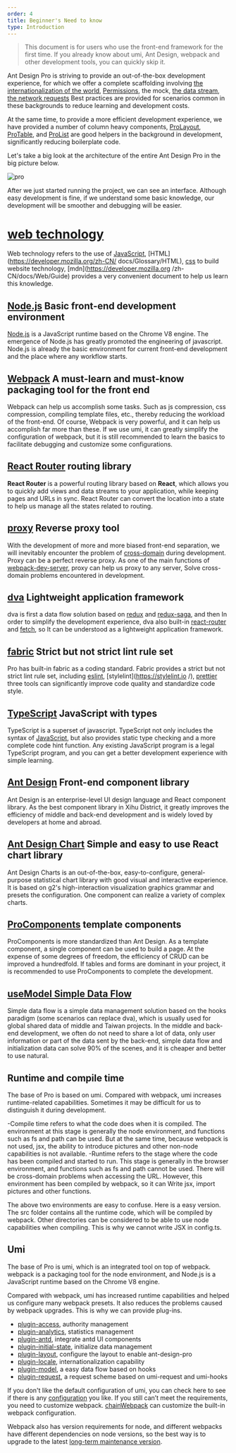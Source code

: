 ```yaml
---
order: 4
title: Beginner's Need to know
type: Introduction
---
```


> This document is for users who use the front-end framework for the first time. If you already know about umi, Ant Design, webpack and other development tools, you can quickly skip it.

Ant Design Pro is striving to provide an out-of-the-box development experience, for which we offer a complete scaffolding involving [the internationalization of the world](https://umijs.org/plugins/plugin-locale), [Permissions](https://umijs.org/plugins/plugin-access), the mock, [the data stream](https://umijs.org/plugins/plugin-model), [the network requests](https://umijs.org/plugins/plugin-request) Best practices are provided for scenarios common in these backgrounds to reduce learning and development costs.

At the same time, to provide a more efficient development experience, we have provided a number of column heavy components, [ProLayout](https://procomponents.ant.design/components/layout), [ProTable](https://procomponents.ant.design/components/table), and [ProList](<[https.ant.design](https://procomponents.ant.design/components/list)/>) are good helpers in the background in development, significantly reducing boilerplate code.

Let's take a big look at the architecture of the entire Ant Design Pro in the big picture below.

![pro](https://gw.alipayobjects.com/zos/antfincdn/AhUzrugUr%26/yuque_diagram.jpg)

After we just started running the project, we can see an interface. Although easy development is fine, if we understand some basic knowledge, our development will be smoother and debugging will be easier.

# [web technology](https://developer.mozilla.org/zh-CN/docs/Web/Reference)

Web technology refers to the use of [JavaScript](https://developer.mozilla.org/zh-CN/docs/Web/JavaScript/Reference), [HTML](https://developer.mozilla.org/zh-CN/ docs/Glossary/HTML), [css](https://developer.mozilla.org/zh-CN/docs/Glossary/CSS) to build website technology, [mdn](https://developer.mozilla.org /zh-CN/docs/Web/Guide) provides a very convenient document to help us learn this knowledge.

## [Node.js](https://nodejs.org/en/) Basic front-end development environment

[Node.js](https://nodejs.org/en/) is a JavaScript runtime based on the Chrome V8 engine. The emergence of Node.js has greatly promoted the engineering of javascript. Node.js is already the basic environment for current front-end development and the place where any workflow starts.

## [Webpack](https://webpack.js.org/) A must-learn and must-know packaging tool for the front end

Webpack can help us accomplish some tasks. Such as js compression, css compression, compiling template files, etc., thereby reducing the workload of the front-end. Of course, Webpack is very powerful, and it can help us accomplish far more than these. If we use umi, it can greatly simplify the configuration of webpack, but it is still recommended to learn the basics to facilitate debugging and customize some configurations.

## [React Router](https://reactrouter.com/web/guides/quick-start) routing library

**React Router** is a powerful routing library based on **React**, which allows you to quickly add views and data streams to your application, while keeping pages and URLs in sync. React Router can convert the location into a state to help us manage all the states related to routing.

## [proxy](https://webpack.docschina.org/configuration/dev-server/) Reverse proxy tool

With the development of more and more biased front-end separation, we will inevitably encounter the problem of [cross-domain](https://www.ruanyifeng.com/blog/2016/04/cors.html) during development. Proxy can be a perfect reverse proxy. As one of the main functions of [webpack-dev-server](https://github.com/webpack/webpack-dev-server), proxy can help us proxy to any server, Solve cross-domain problems encountered in development.

## [dva](https://dvajs.com/guide/#%E7%89%B9%E6%80%A7) Lightweight application framework

dva is first a data flow solution based on [redux](https://github.com/reduxjs/redux) and [redux-saga](https://github.com/redux-saga/redux-saga), and then In order to simplify the development experience, dva also built-in [react-router](https://github.com/ReactTraining/react-router) and [fetch](https://github.com/github/fetch), so It can be understood as a lightweight application framework.

## [fabric](https://github.com/umijs/fabric) Strict but not strict lint rule set

Pro has built-in fabric as a coding standard. Fabric provides a strict but not strict lint rule set, including [eslint](https://cn.eslint.org/), [stylelint](https://stylelint.io /), [prettier](https://prettier.io/) three tools can significantly improve code quality and standardize code style.

## [TypeScript](https://www.typescriptlang.org/) JavaScript with types

TypeScript is a superset of javascript. TypeScript not only includes the syntax of [JavaScript](https://zh.wikipedia.org/wiki/JavaScript), but also provides static type checking and a more complete code hint function. Any existing JavaScript program is a legal TypeScript program, and you can get a better development experience with simple learning.

## [Ant Design](https://ant.design/index-cn) Front-end component library

Ant Design is an enterprise-level UI design language and React component library. As the best component library in Xihu District, it greatly improves the efficiency of middle and back-end development and is widely loved by developers at home and abroad.

## [Ant Design Chart](https://charts.ant.design/zh-CN) Simple and easy to use React chart library

Ant Design Charts is an out-of-the-box, easy-to-configure, general-purpose statistical chart library with good visual and interactive experience. It is based on g2's high-interaction visualization graphics grammar and presets the configuration. One component can realize a variety of complex charts.

## [ProComponents](https://procomponents.ant.design/) template components

ProComponents is more standardized than Ant Design. As a template component, a single component can be used to build a page. At the expense of some degrees of freedom, the efficiency of CRUD can be improved a hundredfold. If tables and forms are dominant in your project, it is recommended to use ProComponents to complete the development.

## [useModel Simple Data Flow](https://umijs.org/zh-CN/plugins/plugin-initial-state)

Simple data flow is a simple data management solution based on the hooks paradigm (some scenarios can replace dva), which is usually used for global shared data of middle and Taiwan projects. In the middle and back-end development, we often do not need to share a lot of data, only user information or part of the data sent by the back-end, simple data flow and initialization data can solve 90% of the scenes, and it is cheaper and better to use natural.

## Runtime and compile time

The base of Pro is based on umi. Compared with webpack, umi increases runtime-related capabilities. Sometimes it may be difficult for us to distinguish it during development.

-Compile time refers to what the code does when it is compiled. The environment at this stage is generally the node environment, and functions such as fs and path can be used. But at the same time, because webpack is not used, jsx, the ability to introduce pictures and other non-node capabilities is not available. -Runtime refers to the stage where the code has been compiled and started to run. This stage is generally in the browser environment, and functions such as fs and path cannot be used. There will be cross-domain problems when accessing the URL. However, this environment has been compiled by webpack, so it can Write jsx, import pictures and other functions.

The above two environments are easy to confuse. Here is a easy version. The src folder contains all the runtime code, which will be compiled by webpack. Other directories can be considered to be able to use node capabilities when compiling. This is why we cannot write JSX in config.ts.

## Umi

The base of Pro is umi, which is an integrated tool on top of webpack. webpack is a packaging tool for the node environment, and Node.js is a JavaScript runtime based on the Chrome V8 engine.

Compared with webpack, umi has increased runtime capabilities and helped us configure many webpack presets. It also reduces the problems caused by webpack upgrades. This is why we can provide plug-ins.

- [plugin-access](https://umijs.org/plugins/plugin-access), authority management
- [plugin-analytics](https://umijs.org/plugins/plugin-analytics), statistics management
- [plugin-antd](https://umijs.org/plugins/plugin-antd), integrate antd UI components
- [plugin-initial-state](https://umijs.org/plugins/plugin-initial-state), initialize data management
- [plugin-layout](https://umijs.org/plugins/plugin-layout), configure the layout to enable ant-design-pro
- [plugin-locale](https://umijs.org/plugins/plugin-locale), internationalization capability
- [plugin-model](https://umijs.org/plugins/plugin-model), a easy data flow based on hooks
- [plugin-request](https://umijs.org/plugins/plugin-request), a request scheme based on umi-request and umi-hooks

If you don't like the default configuration of umi, you can check here to see if there is any [configuration](https://umijs.org/config) you like. If you still can’t meet the requirements, you need to customize webpack. [chainWebpack](https://umijs.org/config#chainwebpack) can customize the built-in webpack configuration.

Webpack also has version requirements for node, and different webpacks have different dependencies on node versions, so the best way is to upgrade to the latest [long-term maintenance version](https://nodejs.org/en/).
